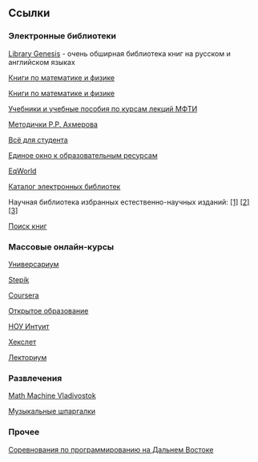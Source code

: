 ## Ссылки

### Электронные библиотеки

[Library Genesis](http://gen.lib.rus.ec/) - очень обширная библиотека книг на русском и английском языках

[Книги по математике и физике](http://ph4s.ru/books_mat.html)

[Книги по математике и физике](http://old.pskgu.ru/ebooks/)

[Учебники и учебные пособия по курсам лекций МФТИ](https://mipt.ru/education/chair/mathematics/study/uchebniki/)

[Методички Р.Р. Ахмерова](http://w.ict.nsc.ru/books/textbooks/akhmerov/)

[Всё для студента](https://www.twirpx.com/)

[Единое окно к образовательным ресурсам](http://window.edu.ru/)

[EqWorld](http://eqworld.ipmnet.ru/en/library/mathematics.htm)

[Каталог электронных библиотек](http://eqworld.ipmnet.ru/ru/library/otherlibs.htm)

Научная библиотека избранных естественно-научных изданий:
[[1]](http://lib.alnam.ru) [[2]](http://edu.sernam.ru) [[3]](http://stu.scask.ru)

[Поиск книг](http://poiskknig.ru)


### Массовые онлайн-курсы

[Универсариум](https://universarium.org/)

[Stepik](http://welcome.stepik.org/ru)

[Coursera](https://www.coursera.org)

[Открытое образование](https://openedu.ru)

[НОУ Интуит](https://www.intuit.ru)

[Хекслет](https://ru.hexlet.io)

[Лекториум](https://www.lektorium.tv)


### Развлечения

[Math Machine Vladivostok](http://vk.com/mathmachine)

[Музыкальные шпаргалки](https://sites.google.com/view/shpora-music)


### Прочее

[Соревнования по программированию на Дальнем Востоке](http://dv-progevents.ru)
